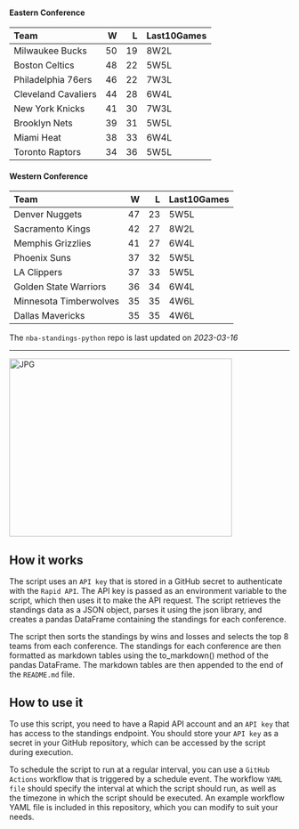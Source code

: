 #### Eastern Conference

| Team                |   W |   L | Last10Games   |
|:--------------------|----:|----:|:--------------|
| Milwaukee Bucks     |  50 |  19 | 8W2L          |
| Boston Celtics      |  48 |  22 | 5W5L          |
| Philadelphia 76ers  |  46 |  22 | 7W3L          |
| Cleveland Cavaliers |  44 |  28 | 6W4L          |
| New York Knicks     |  41 |  30 | 7W3L          |
| Brooklyn Nets       |  39 |  31 | 5W5L          |
| Miami Heat          |  38 |  33 | 6W4L          |
| Toronto Raptors     |  34 |  36 | 5W5L          |

#### Western Conference

| Team                   |   W |   L | Last10Games   |
|:-----------------------|----:|----:|:--------------|
| Denver Nuggets         |  47 |  23 | 5W5L          |
| Sacramento Kings       |  42 |  27 | 8W2L          |
| Memphis Grizzlies      |  41 |  27 | 6W4L          |
| Phoenix Suns           |  37 |  32 | 5W5L          |
| LA Clippers            |  37 |  33 | 5W5L          |
| Golden State Warriors  |  36 |  34 | 6W4L          |
| Minnesota Timberwolves |  35 |  35 | 4W6L          |
| Dallas Mavericks       |  35 |  35 | 4W6L          |

The `nba-standings-python` repo is last updated on *2023-03-16*

---
<img alt="JPG" src="https://www.logodesignlove.com/images/classic/nba-logo.jpg" width="400" height="320" />

## How it works
The script uses an `API key` that is stored in a GitHub secret to authenticate with the `Rapid API`. The API key is passed as an environment variable to the script, which then uses it to make the API request. The script retrieves the standings data as a JSON object, parses it using the json library, and creates a pandas DataFrame containing the standings for each conference.

The script then sorts the standings by wins and losses and selects the top 8 teams from each conference. The standings for each conference are then formatted as markdown tables using the to_markdown() method of the pandas DataFrame. The markdown tables are then appended to the end of the `README.md` file.

## How to use it
To use this script, you need to have a Rapid API account and an `API key` that has access to the standings endpoint. You should store your `API key` as a secret in your GitHub repository, which can be accessed by the script during execution.

To schedule the script to run at a regular interval, you can use a `GitHub Actions` workflow that is triggered by a schedule event. The workflow `YAML file` should specify the interval at which the script should run, as well as the timezone in which the script should be executed. An example workflow YAML file is included in this repository, which you can modify to suit your needs.

